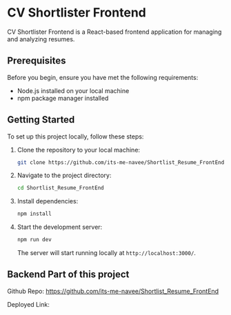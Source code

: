 # CV Shortlister Frontend

CV Shortlister Frontend is a React-based frontend application for managing and analyzing resumes.

## Prerequisites

Before you begin, ensure you have met the following requirements:

- Node.js installed on your local machine
- npm package manager installed

## Getting Started

To set up this project locally, follow these steps:

1. Clone the repository to your local machine:

   ```bash
   git clone https://github.com/its-me-navee/Shortlist_Resume_FrontEnd.git
   ```

2. Navigate to the project directory:

   ```bash
   cd Shortlist_Resume_FrontEnd
   ```

3. Install dependencies:

   ```bash
   npm install
   ```

4. Start the development server:

   ```bash
   npm run dev
   ```

   The server will start running locally at `http://localhost:3000/`.

## Backend Part of this project

Github Repo: https://github.com/its-me-navee/Shortlist_Resume_FrontEnd

Deployed Link: 
